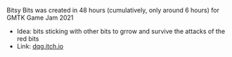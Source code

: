 Bitsy Bits was created in 48 hours (cumulatively, only around 6 hours) for GMTK Game Jam 2021
- Idea: bits sticking with other bits to grrow and survive the attacks of the red bits
- Link:  <a href="https://dqg.itch.io/bitsy-bits">dqg.itch.io</a>
